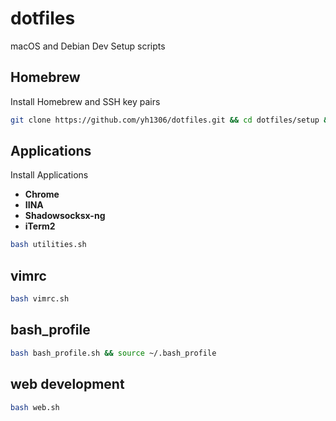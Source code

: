 # dotfiles
macOS and Debian Dev Setup scripts


## Homebrew
Install Homebrew and SSH key pairs
```bash
git clone https://github.com/yh1306/dotfiles.git && cd dotfiles/setup && chmod a+x brew.sh && ./brew.sh
```


## Applications
Install Applications
- **Chrome**
- **IINA**
- **Shadowsocksx-ng**
- **iTerm2**
```bash
bash utilities.sh
```

## vimrc
```bash
bash vimrc.sh
```

## bash_profile
```bash
bash bash_profile.sh && source ~/.bash_profile
```
## web development
```bash
bash web.sh
```

